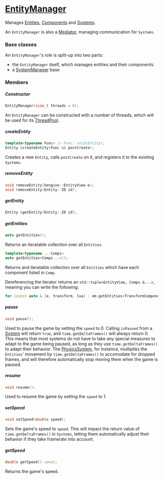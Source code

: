 # [EntityManager](EntityManager.hpp)

Manages [Entities](Entity.md), [Components](Component.md) and [Systems](System.md).

An `EntityManager` is also a [Mediator](https://github.com/phisko/putils/blob/master/mediator/README.md), managing communication for `Systems`.

### Base classes

An `EntityManager`'s role is split-up into two parts:

* the `EntityManager` itself, which manages entities and their components
* a [SystemManager](SystemManager.md) base

### Members

##### Constructor

```cpp
EntityManager(size_t threads = 0);
```
An `EntityManager` can be constructed with a number of threads, which will be used for its [ThreadPool](https://github.com/phisko/putils/blob/master/ThreadPool.hpp).

##### createEntity

```cpp
template<typename Func> // Func: void(Entity);
Entity &createEntity(Func && postCreate);
```

Creates a new `Entity`, calls `postCreate` on it, and registers it to the existing `Systems`.

##### removeEntity

```cpp
void removeEntity(kengine::EntityView e);
void removeEntity(Entity::ID id);
```

##### getEntity

```cpp
Entity &getEntity(Entity::ID id);
```

##### getEntities

```cpp
auto getEntities();
```

Returns an iteratable collection over all `Entities`.

```cpp
template<typename ...Comps>
auto getEntities<Comps...>();
```

Returns and iteratable collection over all `Entities` which have each component listed in `Comp`.

Dereferencing the iterator returns an `std::tuple<EntityView, Comps &...>`, meaning you can write the following:
```cpp
for (const auto & [e, transform, lua] : em.getEntities<TransformComponent3f, LuaComponent>())
```

##### pause

```cpp
void pause();
```

Used to pause the game by setting the `speed` to 0. Calling `isPaused` from a [System](System.md) will return `true`, and `time.getDeltaFrames()` will always return 0. This means that most systems do not have to take any special measures to adapt to the game being paused, as long as they use `time.getDeltaFrames()` to adapt their behavior. The [PhysicsSystem](common/systems/PhysicsSystem.md), for instance, multiplies the `Entities`' movement by `time.getDeltaFrames()` to accomodate for dropped frames, and will therefore automatically stop moving them when the game is paused.

##### resume

```cpp
void resume();
```

Used to resume the game by setting the `speed` to 1.

##### setSpeed

```cpp
void setSpeed(double speed);
```

Sets the game's speed to `speed`. This will impact the return value of `time.getDeltaFrames()` in `Systems`, letting them automatically adjust their behavior if they take framerate into account.

##### getSpeed

```cpp
double getSpeed() const;
```

Returns the game's speed.
